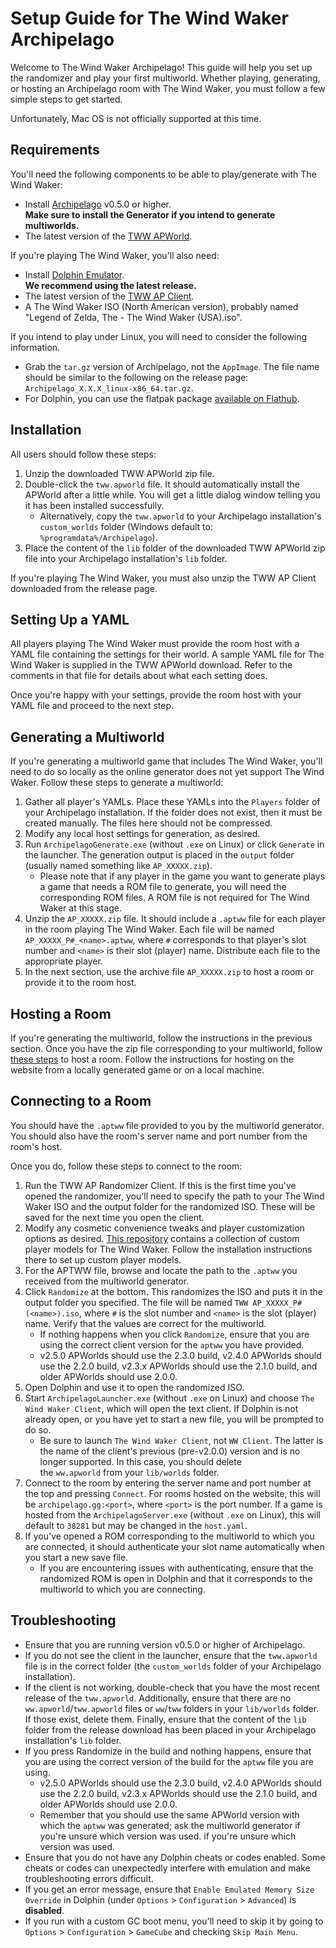 # Setup Guide for The Wind Waker Archipelago

Welcome to The Wind Waker Archipelago! This guide will help you set up the randomizer and play your first multiworld.
Whether playing, generating, or hosting an Archipelago room with The Wind Waker, you must follow a few simple steps to
get started.

Unfortunately, Mac OS is not officially supported at this time.

## Requirements

You'll need the following components to be able to play/generate with The Wind Waker:
* Install [Archipelago](https://github.com/ArchipelagoMW/Archipelago/releases) v0.5.0 or higher.\
    **Make sure to install the Generator if you intend to generate multiworlds.**
* The latest version of the [TWW APWorld](https://github.com/tanjo3/tww_apworld/releases/latest).

If you're playing The Wind Waker, you'll also need:
* Install [Dolphin Emulator](https://dolphin-emu.org/download/).\
    **We recommend using the latest release.**
* The latest version of the [TWW AP Client](https://github.com/tanjo3/wwrando/releases/latest).
* A The Wind Waker ISO (North American version), probably named "Legend of Zelda, The - The Wind Waker (USA).iso".

If you intend to play under Linux, you will need to consider the following information.
* Grab the `tar.gz` version of Archipelago, not the `AppImage`. The file name should be similar to the following on the
release page: `Archipelago_X.X.X_linux-x86_64.tar.gz`.
* For Dolphin, you can use the flatpak package
[available on Flathub](https://flathub.org/apps/org.DolphinEmu.dolphin-emu).

## Installation

All users should follow these steps:
1. Unzip the downloaded TWW APWorld zip file.
2. Double-click the `tww.apworld` file. It should automatically install the APWorld after a little while. You will get a
little dialog window telling you it has been installed successfully.
    * Alternatively, copy the `tww.apworld` to your Archipelago installation's `custom_worlds` folder (Windows default
    to: `%programdata%/Archipelago`).
3. Place the content of the `lib` folder of the downloaded TWW APWorld zip file into your Archipelago installation's
`lib` folder.

If you're playing The Wind Waker, you must also unzip the TWW AP Client downloaded from the release page.

## Setting Up a YAML

All players playing The Wind Waker must provide the room host with a YAML file containing the settings for their world.
A sample YAML file for The Wind Waker is supplied in the TWW APWorld download. Refer to the comments in that file for
details about what each setting does.

Once you're happy with your settings, provide the room host with your YAML file and proceed to the next step.

## Generating a Multiworld

If you're generating a multiworld game that includes The Wind Waker, you'll need to do so locally as the online
generator does not yet support The Wind Waker. Follow these steps to generate a multiworld:
1. Gather all player's YAMLs. Place these YAMLs into the `Players` folder of your Archipelago installation. If the
folder does not exist, then it must be created manually. The files here should not be compressed.
2. Modify any local host settings for generation, as desired.
3. Run `ArchipelagoGenerate.exe` (without `.exe` on Linux) or click `Generate` in the launcher. The generation output
is placed in the `output` folder (usually named something like `AP_XXXXX.zip`).
    * Please note that if any player in the game you want to generate plays a game that needs a ROM file to generate,
    you will need the corresponding ROM files. A ROM file is not required for The Wind Waker at this stage.
4. Unzip the `AP_XXXXX.zip` file. It should include a `.aptww` file for each player in the room playing The Wind Waker.
Each file will be named `AP_XXXXX_P#_<name>.aptww`, where `#` corresponds to that player's slot number and `<name>` is
their slot (player) name. Distribute each file to the appropriate player.
5. In the next section, use the archive file `AP_XXXXX.zip` to host a room or provide it to the room host.

## Hosting a Room

If you're generating the multiworld, follow the instructions in the previous section. Once you have the zip file
corresponding to your multiworld, follow
[these steps](https://archipelago.gg/tutorial/Archipelago/setup/en#hosting-an-archipelago-server) to host a room. Follow
the instructions for hosting on the website from a locally generated game or on a local machine.

## Connecting to a Room

You should have the `.aptww` file provided to you by the multiworld generator. You should also have the room's server
name and port number from the room's host.

Once you do, follow these steps to connect to the room:
1. Run the TWW AP Randomizer Client. If this is the first time you've opened the randomizer, you'll need to specify the
path to your The Wind Waker ISO and the output folder for the randomized ISO. These will be saved for the next time you
open the client.
2. Modify any cosmetic convenience tweaks and player customization options as desired.
[This repository](https://github.com/Sage-of-Mirrors/Custom-Wind-Waker-Player-Models) contains a collection of custom
player models for The Wind Waker. Follow the installation instructions there to set up custom player models.
3. For the APTWW file, browse and locate the path to the `.aptww` you received from the multiworld generator.
4. Click `Randomize` at the bottom. This randomizes the ISO and puts it in the output folder you specified. The file
will be named `TWW AP_XXXXX_P# (<name>).iso`, where `#` is the slot number and `<name>` is the slot (player) name.
Verify that the values are correct for the multiworld.
    * If nothing happens when you click `Randomize`, ensure that you are using the correct client version for the
    `aptww` you have provided.
    * v2.5.0 APWorlds should use the 2.3.0 build, v2.4.0 APWorlds should use the 2.2.0 build, v2.3.x APWorlds should use
    the 2.1.0 build, and older APWorlds should use 2.0.0.
5. Open Dolphin and use it to open the randomized ISO.
6. Start `ArchipelagoLauncher.exe` (without `.exe` on Linux) and choose `The Wind Waker Client`, which will open the
text client. If Dolphin is not already open, or you have yet to start a new file, you will be prompted to do so.
    * Be sure to launch `The Wind Waker Client`, not `WW Client`. The latter is the name of the client's previous
    (pre-v2.0.0) version and is no longer supported. In this case, you should delete the `ww.apworld` from your
    `lib/worlds` folder.
7. Connect to the room by entering the server name and port number at the top and pressing `Connect`. For rooms hosted
on the website, this will be `archipelago.gg:<port>`, where `<port>` is the port number. If a game is hosted from the
`ArchipelagoServer.exe` (without `.exe` on Linux), this will default to `38281` but may be changed in the `host.yaml`.
8. If you've opened a ROM corresponding to the multiworld to which you are connected, it should authenticate your slot
name automatically when you start a new save file.
    * If you are encountering issues with authenticating, ensure that the randomized ROM is open in Dolphin and that it
    corresponds to the multiworld to which you are connecting.

## Troubleshooting

* Ensure that you are running version v0.5.0 or higher of Archipelago.
* If you do not see the client in the launcher, ensure that the `tww.apworld` file is in the correct folder (the
`custom_worlds` folder of your Archipelago installation).
* If the client is not working, double-check that you have the most recent release of the `tww.apworld`. Additionally,
ensure that there are no `ww.apworld`/`tww.apworld` files or `ww`/`tww` folders in your `lib/worlds` folder. If those
exist, delete them. Finally, ensure that the content of the `lib` folder from the release download has been placed in
your Archipelago installation's `lib` folder.
* If you press Randomize in the build and nothing happens, ensure that you are using the correct version of the build
for the `aptww` file you are using.
    * v2.5.0 APWorlds should use the 2.3.0 build, v2.4.0 APWorlds should use the 2.2.0 build, v2.3.x APWorlds should use
    the 2.1.0 build, and older APWorlds should use 2.0.0.
    * Remember that you should use the same APWorld version with which the `aptww` was generated; ask the multiworld
    generator if you're unsure which version was used.
if you're unsure which version was used.
* Ensure that you do not have any Dolphin cheats or codes enabled. Some cheats or codes can unexpectedly interfere with
emulation and make troubleshooting errors difficult.
* If you get an error message, ensure that `Enable Emulated Memory Size Override` in Dolphin (under `Options` >
`Configuration` > `Advanced`) is **disabled**.
* If you run with a custom GC boot menu, you'll need to skip it by going to `Options` > `Configuration` > `GameCube`
and checking `Skip Main Menu`.
